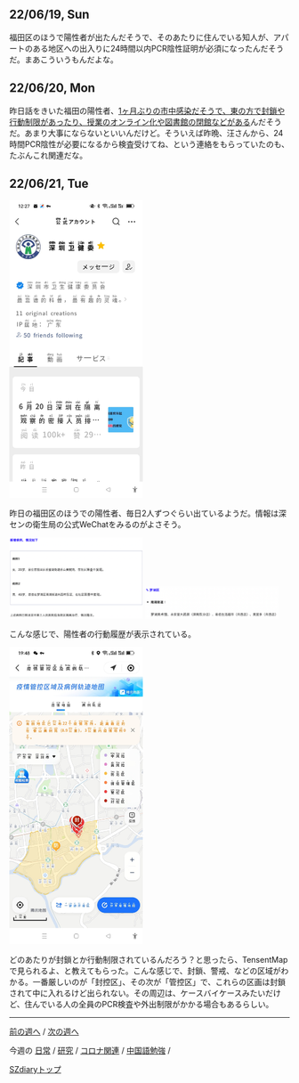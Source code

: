 ## 22/06/19, Sun

福田区のほうで陽性者が出たんだそうで、そのあたりに住んでいる知人が、アパートのある地区への出入りに24時間以内PCR陰性証明が必須になったんだそうだ。まあこういうもんだよな。


## 22/06/20, Mon

昨日話をきいた福田の陽性者、[1ヶ月ぶりの市中感染だそうで、東の方で封鎖や行動制限があったり、授業のオンライン化や図書館の閉館などがある](https://www.shenzhen-fan.com/news-2022-06-20-new-announcement-about-covid-19-in-sz/)んだそうだ。あまり大事にならないといいんだけど。そういえば昨晩、汪さんから、24時間PCR陰性が必要になるから検査受けてね、という連絡をもらっていたのも、たぶんこれ関連だな。


## 22/06/21, Tue

<img src="https://github.com/akita11/SZdiary/blob/main/diary/photo/2022-06-21_12.27.57.jpg" width="240px">

昨日の福田区のほうでの陽性者、毎日2人ずつぐらい出ているようだ。情報は深センの衛生局の公式WeChatをみるのがよさそう。

<img src="https://github.com/akita11/SZdiary/blob/main/diary/photo/2022-06-21_08.45.21.png" width="240px">

<img src="https://github.com/akita11/SZdiary/blob/main/diary/photo/2022-06-21_08.46.53.png" width="240px">

こんな感じで、陽性者の行動履歴が表示されている。

<img src="https://github.com/akita11/SZdiary/blob/main/diary/photo/2022-06-21_19.48.08.jpg" width="240px">

どのあたりが封鎖とか行動制限されているんだろう？と思ったら、TensentMapで見られるよ、と教えてもらった。こんな感じで、封鎖、警戒、などの区域がわかる。一番厳しいのが「封控区」、その次が「管控区」で、これらの区画は封鎖されて中に入れるけど出られない。その周辺は、ケースバイケースみたいだけど、住んでいる人の全員のPCR検査や外出制限がかかる場合もあるらしい。


***

[前の週へ](2206-2.md) /
[次の週へ](2206-4.md)

今週の
[日常](../diary/2206-3.md) /
[研究](../research/2206-3.md) /
[コロナ関連](../covid19/2206-3.md) / 
[中国語勉強](../chinese/2206-4.md) / 

[SZdiaryトップ](../../README.md)
